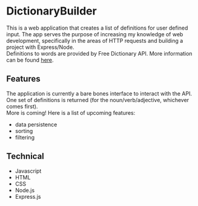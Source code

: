 # DictionaryBuilder
This is a web application that creates a list of definitions for user defined input. 
The app serves the purpose of increasing my knowledge of web development, specifically in the areas of HTTP requests and building a project with Express/Node.
<br>
Definitions to words are provided by Free Dictionary API. More information can be found [here](https://dictionaryapi.dev/).

## Features
The application is currently a bare bones interface to interact with the API. 
One set of definitions is returned (for the noun/verb/adjective, whichever comes first).
<br>
More is coming! Here is a list of upcoming features:
- data persistence
- sorting
- filtering

## Technical
- Javascript
- HTML
- CSS
- Node.js
- Express.js

